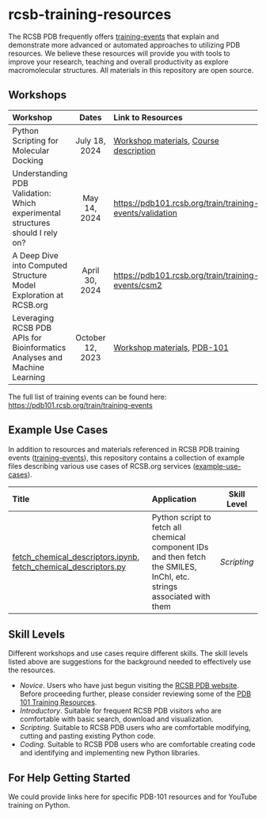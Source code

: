 # rcsb-training-resources
The RCSB PDB frequently offers [training-events](training-events) that explain and demonstrate more advanced or automated approaches to utilizing PDB resources. We believe these resources will provide you with tools to improve your research, teaching and overall productivity as explore macromolecular structures. All materials in this repository are open source.

## Workshops

| Workshop      | Dates     | Link to Resources | Skill Level |
| :------------- | :-------------: | :------------- | :------------- |
| Python Scripting for Molecular Docking | July 18, 2024 | [Workshop materials](https://github.com/janash/iqb-2024), [Course description](https://iqb.rutgers.edu/node/284) | *Introductory* |
| Understanding PDB Validation: Which experimental structures should I rely on? | May 14, 2024 | https://pdb101.rcsb.org/train/training-events/validation | *Introductory* |
| A Deep Dive into Computed Structure Model Exploration at RCSB.org | April 30, 2024 | https://pdb101.rcsb.org/train/training-events/csm2 | *Introductory* |
| Leveraging RCSB PDB APIs for Bioinformatics Analyses and Machine Learning | October 12, 2023 | [Workshop materials](training-events/2023/leveraging-rcsb-pdb-apis/), [PDB-101](https://pdb101.rcsb.org/train/training-events/api) | *Scripting* |

The full list of training events can be found here: https://pdb101.rcsb.org/train/training-events

## Example Use Cases
In addition to resources and materials referenced in RCSB PDB training events ([training-events](training-events)), this repository contains a collection of example files describing various use cases of RCSB.org services ([example-use-cases](example-use-cases)).

| Title | Application | Skill Level |
| :---- | :---------- | :---------: |
| [fetch_chemical_descriptors.ipynb](example-use-cases/chemical-components/fetch_chemical_descriptors.ipynb), [fetch_chemical_descriptors.py](example-use-cases/chemical-components/fetch_chemical_descriptors.py) | Python script to fetch all chemical component IDs and then fetch the SMILES, InChI, etc. strings associated with them | *Scripting* |

## Skill Levels

Different workshops and use cases require different skills. The skill levels listed above are suggestions for the background needed to effectively use the resources.

* *Novice*. Users who have just begun visiting the [RCSB PDB website](https://rcsb.org/). Before proceeding further, please consider reviewing some of the [PDB 101 Training Resources](https://pdb101.rcsb.org/learn/guide-to-understanding-pdb-data/introduction). 
* *Introductory*. Suitable for frequent RCSB PDB visitors who are comfortable with basic search, download and visualization. 
* *Scripting*. Suitable to RCSB PDB users who are comfortable modifying, cutting and pasting existing Python code.
* *Coding*. Suitable to RCSB PDB users who are comfortable creating code and identifying and implementing new Python libraries. 

## For Help Getting Started

We could provide links here for specific PDB-101 resources and for YouTube training on Python.